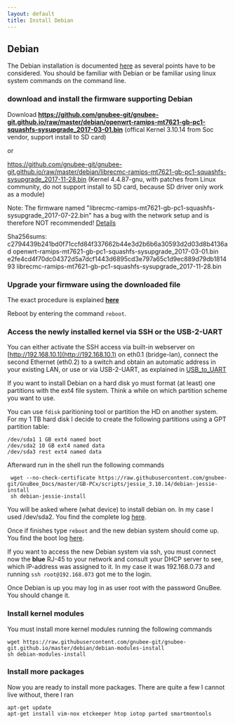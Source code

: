 ```yaml
---
layout: default
title: Install Debian
---
```


## Debian

The Debian installation is documented [here](install_debian.html) as several points have to be considered.
You should be familiar with Debian or be familiar using linux system commands on the command line.


### download and install the firmware supporting Debian

Download **https://github.com/gnubee-git/gnubee-git.github.io/raw/master/debian/openwrt-ramips-mt7621-gb-pc1-squashfs-sysupgrade_2017-03-01.bin** (offical Kernel 3.10.14 from Soc vendor, support install to SD card)

or 

https://github.com/gnubee-git/gnubee-git.github.io/raw/master/debian/librecmc-ramips-mt7621-gb-pc1-squashfs-sysupgrade_2017-11-28.bin (Kernel 4.4.87-gnu, with patches from Linux community, do not support install to SD card, because SD driver only work as a module) 


Note: The firmware named "librecmc-ramips-mt7621-gb-pc1-squashfs-sysupgrade_2017-07-22.bin" has a bug with the network setup and is therefore NOT recommended! [Details](https://github.com/gnubee-git/GnuBee_Docs/issues/18)

Sha256sums:
c2794439b241bd0f71ccfd84f337662b44e3d2b6b6a30593d2d03d8b4136ad  openwrt-ramips-mt7621-gb-pc1-squashfs-sysupgrade_2017-03-01.bin
e2fe4cd4f70dc04372d5a7dcf1443d6895cd3e797a65c1d9ec889d79db181493  librecmc-ramips-mt7621-gb-pc1-squashfs-sysupgrade_2017-11-28.bin


### Upgrade your firmware using the downloaded file

The exact procedure is explained **[here](https://github.com/gnubee-git/GnuBee_Docs/wiki/Install-firmware)**

Reboot by entering the command `reboot`.

### Access the newly installed kernel via SSH or the USB-2-UART

You can either activate the SSH access via built-in webserver on [http://192.168.10.1](http://192.168.10.1) on eth0.1 (bridge-lan), connect the second Ethernet (eth0.2) to a switch and obtain an automatic address in your existing LAN, or use  or via  USB-2-UART, as explained in [USB_to_UART](/USB_to_UART/README.html)

If you want to install Debian on a hard disk yo must format (at least) one partitions with the ext4 file system. Think a while on which partition scheme you want to use.

You can use `fdisk` paritioning tool or partition the HD on another system. For my 1 TB hard disk I decide to create the following partitions using a GPT partition table:

    /dev/sda1 1 GB ext4 named boot
    /dev/sda2 10 GB ext4 named data
    /dev/sda3 rest ext4 named data

Afterward run in the shell run the following commands

     wget --no-check-certificate https://raw.githubusercontent.com/gnubee-git/GnuBee_Docs/master/GB-PCx/scripts/jessie_3.10.14/debian-jessie-install
     sh debian-jessie-install

You will be asked where (what device) to install debian on. In my case I used /dev/sda2. You find the complete log [here](logs/install_debian.log).

Once  if finishes type `reboot` and the new debian system should come up. You find the boot log [here](logs/boot_debian.log).

If you want to access the new Debian system via ssh, you must connect now the **blue** RJ-45 to your network and consult your DHCP server to see, which IP-address was assigned to it. In my case it was 192.168.0.73 and running `ssh root@192.168.073` got me to the login.

Once Debian is up you may log in as user root with the password GnuBee. You should change it. 

### Install kernel modules

You must install more kernel modules running the following commands

    wget https://raw.githubusercontent.com/gnubee-git/gnubee-git.github.io/master/debian/debian-modules-install
    sh debian-modules-install

### Install more packages

Now you are ready to install more packages. There are quite a few I cannot live without, there I ran

    apt-get update
    apt-get install vim-nox etckeeper htop iotop parted smartmontools
